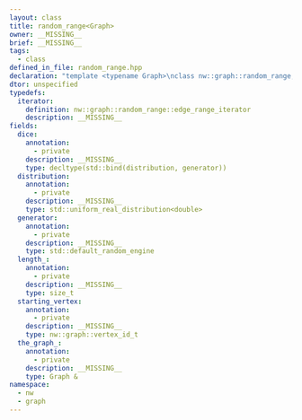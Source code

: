 ```yaml
---
layout: class
title: random_range<Graph>
owner: __MISSING__
brief: __MISSING__
tags:
  - class
defined_in_file: random_range.hpp
declaration: "template <typename Graph>\nclass nw::graph::random_range;"
dtor: unspecified
typedefs:
  iterator:
    definition: nw::graph::random_range::edge_range_iterator
    description: __MISSING__
fields:
  dice:
    annotation:
      - private
    description: __MISSING__
    type: decltype(std::bind(distribution, generator))
  distribution:
    annotation:
      - private
    description: __MISSING__
    type: std::uniform_real_distribution<double>
  generator:
    annotation:
      - private
    description: __MISSING__
    type: std::default_random_engine
  length_:
    annotation:
      - private
    description: __MISSING__
    type: size_t
  starting_vertex:
    annotation:
      - private
    description: __MISSING__
    type: nw::graph::vertex_id_t
  the_graph_:
    annotation:
      - private
    description: __MISSING__
    type: Graph &
namespace:
  - nw
  - graph
---
```

